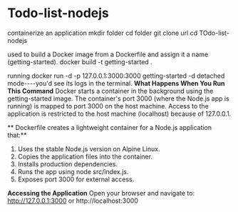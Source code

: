 # Todo-list-nodejs
containerize an application
mkdir folder
cd folder
git clone url
cd TOdo-list-nodejs

used to build a Docker image from a Dockerfile and assign it a name (getting-started).
docker build -t getting-started .

running 
docker run -d -p 127.0.0.1:3000:3000 getting-started
-d detached mode----you'd see its logs in the terminal.
**What Happens When You Run This Command**
Docker starts a container in the background using the getting-started image.
The container's port 3000 (where the Node.js app is running) is mapped to port 3000 on the host machine.
Access to the application is restricted to the host machine (localhost) because of 127.0.0.1.

** Dockerfile creates a lightweight container for a Node.js application that:**

1. Uses the stable Node.js version on Alpine Linux.
2. Copies the application files into the container.
3. Installs production dependencies.
4. Runs the app using node src/index.js.
5. Exposes port 3000 for external access.

**Accessing the Application**
Open your browser and navigate to:
http://127.0.0.1:3000
or
http://localhost:3000
